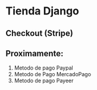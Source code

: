 # Tienda Django

## Checkout (Stripe)

## Proximamente:
1. Metodo de pago Paypal
2. Metodo de Pago MercadoPago
3. Metodo de pago Payeer